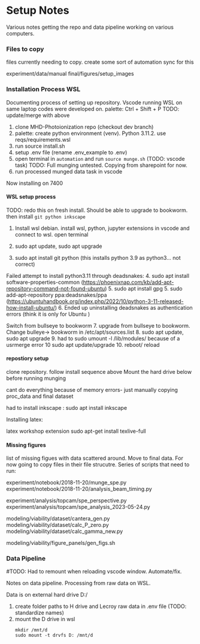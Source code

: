# Setup Notes

Various notes getting the repo and data pipeline working on various computers. 

### Files to copy

files currently needing to copy. create some sort of automation sync for this

experiment/data/manual
final/figures/setup_images

### Installation Process WSL

Documenting process of setting up repository. Vscode running WSL on same laptop codes were developed on. 
palette: Ctrl + Shift + P
TODO: update/merge with above

1. clone MHD-Photoionization repo (checkout dev branch)
2. palette: create python environment (venv). Python 3.11.2.  use reqs/requirements.wsl
3. run source install.sh
4. setup .env file (rename .env_example to .env)
5. open terminal in `automation` and run `source munge.sh` (TODO: vscode task)
    TODO: Full munging untested. Copying from sharepoint for now. 
6. run processed munged data task in vscode


Now installing on 7400

#### WSL setup process

TODO: redo this on fresh install. Should be able to upgrade to bookworm. then install `git python inkscape`

1. Install wsl debian. install wsl, python, jupyter extensions in vscode and connect to wsl. open terminal
2. sudo apt update, sudo apt upgrade


3. sudo apt install git python (this installs python 3.9 as python3... not correct)

Failed attempt to install python3.11 through deadsnakes:
4. sudo apt install software-properties-common (https://phoenixnap.com/kb/add-apt-repository-command-not-found-ubuntu)
5. sudo apt install gpg
5. sudo add-apt-repository ppa:deadsnakes/ppa (https://ubuntuhandbook.org/index.php/2022/10/python-3-11-released-how-install-ubuntu/)
6. Ended up uninstalling deadsnakes as authentication errors (think it is only for Ubuntu )

Switch from bullseye to bookworm
7. upgrade from bullseye to bookworm. Change bulleye-> bookworm in /etc/apt/sources.list
8. sudo apt update, sudo apt upgrade
9. had to sudo umount -l /lib/modules/ because of a usrmerge error
10 sudo apt update/upgrade
10. reboot/ reload

#### repostiory setup

clone repository. 
follow install sequence above
Mount the hard drive below before running munging 

cant do everything because of memory errors- just manually copying proc_data and final dataset

had to install inkscape : sudo apt install inkscape

Installing latex: 

latex workshop extension 
sudo apt-get install texlive-full 


#### Missing figures

list of missing figues with data scattered around. Move to final data. For now going to copy files in their file strucutre. 
Series of scripts that need to run: 

experiment/notebook/2018-11-20/munge_spe.py
experiment/notebook/2018-11-20/analysis_beam_timing.py

experiment/analysis/topcam/spe_perspective.py
experiment/analysis/topcam/spe_analysis_2023-05-24.py

modeling/viability/dataset/cantera_gen.py
modeling/viability/dataset/calc_P_zero.py
modeling/viability/dataset/calc_gamma_new.py

modeling/viability/figure_panels/gen_figs.sh

### Data Pipeline 

#TODO: Had to remount when reloading vscode window. Automate/fix. 

Notes on data pipeline. Processing from raw data on WSL. 

Data is on external hard drive D:/

1. create folder paths to H drive and Lecroy raw data in .env file (TODO: standardize names)
2. mount the D drive in wsl
    ```
    mkdir /mnt/d
    sudo mount -t drvfs D: /mnt/d
    ```


